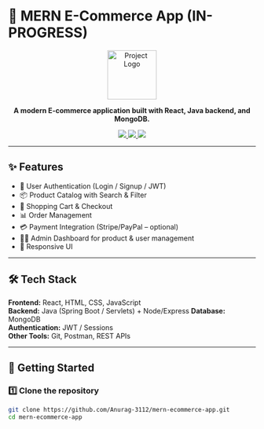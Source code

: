 # 🛒 MERN E-Commerce App (IN-PROGRESS)

<p align="center">
  <img src="https://img.icons8.com/color/96/000000/shopping-cart.png" alt="Project Logo" width="100"/>
</p>

<p align="center">
  <b>A modern E-commerce application built with React, Java backend, and MongoDB.</b>  
</p>

<p align="center">
  <a href="https://github.com/your-username/mern-ecommerce-app/stargazers">
    <img src="https://img.shields.io/github/stars/your-username/mern-ecommerce-app?style=flat-square" />
  </a>
  <a href="https://github.com/your-username/mern-ecommerce-app/issues">
    <img src="https://img.shields.io/github/issues/your-username/mern-ecommerce-app?style=flat-square" />
  </a>
  <a href="https://github.com/your-username/mern-ecommerce-app/blob/main/LICENSE">
    <img src="https://img.shields.io/github/license/your-username/mern-ecommerce-app?style=flat-square" />
  </a>
</p>

---

## ✨ Features
- 🔐 User Authentication (Login / Signup / JWT)
- 📦 Product Catalog with Search & Filter
- 🛒 Shopping Cart & Checkout
- 📊 Order Management
- 💳 Payment Integration (Stripe/PayPal – optional)
- 👩‍💻 Admin Dashboard for product & user management
- 📱 Responsive UI

---

## 🛠️ Tech Stack
**Frontend:** React, HTML, CSS, JavaScript  
**Backend:** Java (Spring Boot / Servlets) + Node/Express 
**Database:** MongoDB  
**Authentication:** JWT / Sessions  
**Other Tools:** Git, Postman, REST APIs  

---

## 🚀 Getting Started

### 1️⃣ Clone the repository
```bash
git clone https://github.com/Anurag-3112/mern-ecommerce-app.git
cd mern-ecommerce-app
